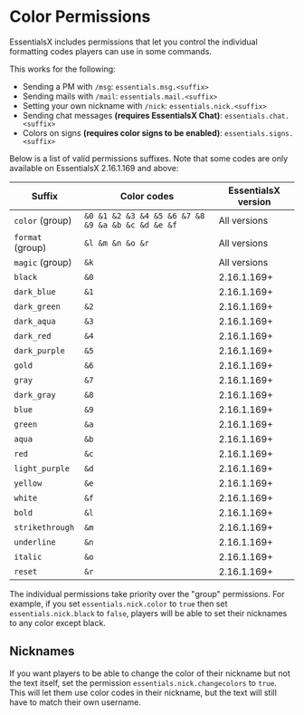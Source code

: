 # Color Permissions

<!-- alternative title: Colo_u_r Permissions -->

EssentialsX includes permissions that let you control the individual formatting codes players can use in some commands.

This works for the following:
* Sending a PM with `/msg`: `essentials.msg.<suffix>`
* Sending mails with `/mail`: `essentials.mail.<suffix>`
* Setting your own nickname with `/nick`: `essentials.nick.<suffix>`
* Sending chat messages **(requires EssentialsX Chat)**: `essentials.chat.<suffix>`
* Colors on signs **(requires color signs to be enabled)**: `essentials.signs.<suffix>`

Below is a list of valid permissions suffixes. Note that some codes are only available on EssentialsX 2.16.1.169 and
above:

| Suffix           | Color codes                                       | EssentialsX version |
|------------------|---------------------------------------------------|---------------------|
| `color` (group)  | `&0 &1 &2 &3 &4 &5 &6 &7 &8 &9 &a &b &c &d &e &f` | All versions        |
| `format` (group) | `&l &m &n &o &r`                                  | All versions        |
| `magic` (group)  | `&k`                                              | All versions        |
| `black`          | `&0`                                              | 2.16.1.169+         |
| `dark_blue`      | `&1`                                              | 2.16.1.169+         |
| `dark_green`     | `&2`                                              | 2.16.1.169+         |
| `dark_aqua`      | `&3`                                              | 2.16.1.169+         |
| `dark_red`       | `&4`                                              | 2.16.1.169+         |
| `dark_purple`    | `&5`                                              | 2.16.1.169+         |
| `gold`           | `&6`                                              | 2.16.1.169+         |
| `gray`           | `&7`                                              | 2.16.1.169+         |
| `dark_gray`      | `&8`                                              | 2.16.1.169+         |
| `blue`           | `&9`                                              | 2.16.1.169+         |
| `green`          | `&a`                                              | 2.16.1.169+         |
| `aqua`           | `&b`                                              | 2.16.1.169+         |
| `red`            | `&c`                                              | 2.16.1.169+         |
| `light_purple`   | `&d`                                              | 2.16.1.169+         |
| `yellow`         | `&e`                                              | 2.16.1.169+         |
| `white`          | `&f`                                              | 2.16.1.169+         |
| `bold`           | `&l`                                              | 2.16.1.169+         |
| `strikethrough`  | `&m`                                              | 2.16.1.169+         |
| `underline`      | `&n`                                              | 2.16.1.169+         |
| `italic`         | `&o`                                              | 2.16.1.169+         |
| `reset`          | `&r`                                              | 2.16.1.169+         |

The individual permissions take priority over the "group" permissions. For example, if you set `essentials.nick.color`
to `true` then set `essentials.nick.black` to `false`, players will be able to set their nicknames to any color
except black.

## Nicknames

If you want players to be able to change the color of their nickname but not the text itself, set the permission
`essentials.nick.changecolors` to `true`. This will let them use color codes in their nickname, but the text will still
have to match their own username.
